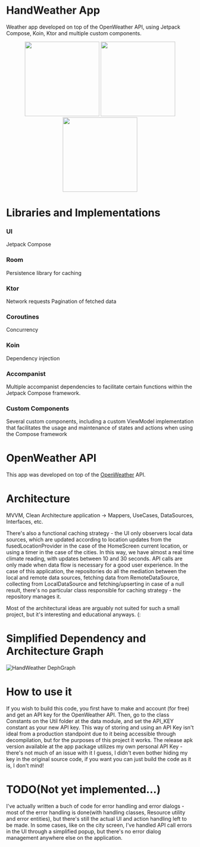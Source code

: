 # HandWeather App
Weather app developed on top of the OpenWeather API, using Jetpack Compose, Koin, Ktor and multiple custom components.

<p float="left"
align="center">
  <img src="https://github.com/jfransp/HandWeather/blob/main/Captura%20de%20Tela%202022-04-19%20a%CC%80s%2023.48.06.png?raw=true" width="200" />
  <img src="https://github.com/jfransp/HandWeather/blob/main/Captura%20de%20Tela%202022-04-19%20a%CC%80s%2023.25.30.png?raw=true" width="200" /> 
  <img src="https://github.com/jfransp/HandWeather/blob/main/Captura%20de%20Tela%202022-04-19%20a%CC%80s%2023.26.04.png?raw=true" width="200" />
</p>

# Libraries and Implementations

### UI
Jetpack Compose
### Room
Persistence library for caching
### Ktor
Network requests
Pagination of fetched data
### Coroutines
Concurrency
### Koin
Dependency injection

### Accompanist
Multiple accompanist dependencies to facilitate certain functions within the Jetpack Compose framework.

### Custom Components
Several custom components, including a custom ViewModel implementation that facilitates the usage and maintenance
of states and actions when using the Compose framework


# OpenWeather API
This app was developed on top of the [OpenWeather](https://openweathermap.org/api) API.

# Architecture
MVVM, Clean Architecture application -> Mappers, UseCases, DataSources, Interfaces, etc. 

There's also a functional caching strategy - the UI only observers local data sources, which are updated according to location updates from the fusedLocationProvider in the case of the HomeScreen current location, or using a timer in the case of the cities. In this way, we have almost a real time climate reading, with updates between 10 and 30 seconds. API calls are only made when data flow is necessary for a good user experience. In the case of this application, the repositories do all the mediation between the local and remote data sources, fetching data from RemoteDataSource, collecting from LocalDataSource and fetching/upserting in case of a null result, there's no particular class responsible for caching strategy - the repository manages it.

Most of the architectural ideas are arguably not suited for such a small project, but it's interesting and educational anyways. (:

# Simplified Dependency and Architecture Graph
![HandWeather DephGraph](https://user-images.githubusercontent.com/74152618/164141025-c95caa9a-fbe8-4716-b789-1bebe54f9458.jpeg)

# How to use it
If you wish to build this code, you first have to make and account (for free) and get an API key for the OpenWeather API. Then, go to
the class Constants on the Util folder at the data module, and set the API_KEY constant as your new API key. This way of storing and using
an API Key isn't ideal from a production standpoint due to it being accessible through decompilation, but for the purposes of this project it works.
The release apk version available at the app package utilizes my own personal API Key - there's not much of an issue with it I guess, I didn't even bother hiding my key in the original source code, if you want you can just build the code as it is, I don't mind!

# TODO(Not yet implemented...)
I've actually written a buch of code for error handling and error dialogs - most of the error handling is done(with handling classes, Resource utility and error entities), but there's still the actual UI and action handling left to be made. In some cases, like on the city screen, I've handled API call errors in the UI through a simplified popup, but there's no error dialog management anywhere else on the application.


